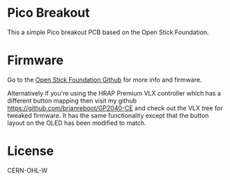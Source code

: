 # Pico Breakout
This a simple Pico breakout PCB based on the Open Stick Foundation.

# Firmware
Go to the [Open Stick Foundation Github](https://github.com/OpenStickFoundation/GP2040-CE) for more info and firmware. <br />

Alternatively if you're using the HRAP Premium VLX controller which has a different button mapping then visit my github <https://github.com/brianreboot/GP2040-CE> and check out the VLX tree for tweaked firmware. It has the same functionality except that the button layout on the OLED has been modified to match.

# License
CERN-OHL-W
